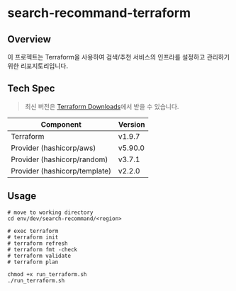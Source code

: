 # search-recommand-terraform

## Overview

이 프로젝트는 Terraform을 사용하여 검색/추천 서비스의 인프라를 설정하고 관리하기 위한 리포지토리입니다.

## Tech Spec

> 최신 버전은 [Terraform Downloads](https://www.terraform.io/downloads.html)에서 받을 수 있습니다.

| Component                     | Version |
| ----------------------------- | ------- |
| Terraform                     | v1.9.7  |
| Provider (hashicorp/aws)      | v5.90.0 |
| Provider (hashicorp/random)   | v3.7.1  |
| Provider (hashicorp/template) | v2.2.0  |

## Usage

```shell
# move to working directory
cd env/dev/search-recommand/<region>
```

```shell
# exec terraform
# terraform init
# terraform refresh
# terraform fmt -check
# terraform validate
# terraform plan

chmod +x run_terraform.sh
./run_terraform.sh
```